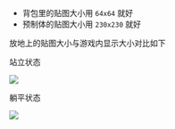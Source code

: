 - 背包里的贴图大小用 `64x64` 就好
- 预制体的贴图大小用 `230x230` 就好

放地上的贴图大小与游戏内显示大小对比如下

站立状态

![](images/20210906112729.png)

躺平状态

![](images/20210906112737.png)